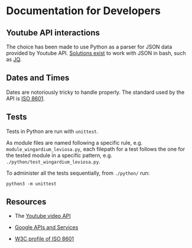 # Documentation for Developers

## Youtube API interactions

The choice has been made to use Python as a parser for JSON data provided by Youtube API. [Solutions exist](https://stackoverflow.com/questions/1955505/parsing-json-with-unix-tools) to work with JSON in bash, such as [JQ](https://jqlang.github.io/jq/tutorial/).

## Dates and Times

Dates are notoriously tricky to handle properly. The standard used by the API is [ISO 8601](https://en.wikipedia.org/wiki/ISO_8601).

## Tests

Tests in Python are run with `unittest`.

As module files are named following a specific rule, e.g. `module_wingardium_leviosa.py`, each filepath for a test follows the one for the tested module in a specific pattern, e.g. `./python/test_wingardium_leviosa.py`.

To administer all the tests sequentially, from `./python/` run:

```
python3 -m unittest
```

## Resources

-   The [Youtube video API](https://developers.google.com/youtube/v3/docs/videos)

-   [Google APIs and Services](https://console.cloud.google.com/apis/credentials)

-   [W3C profile of ISO 8601](https://www.w3.org/TR/NOTE-datetime)
